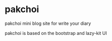 # pakchoi
pakchoi mini blog site for write your diary

pakchoi is based on the bootstrap and lazy-kit UI
